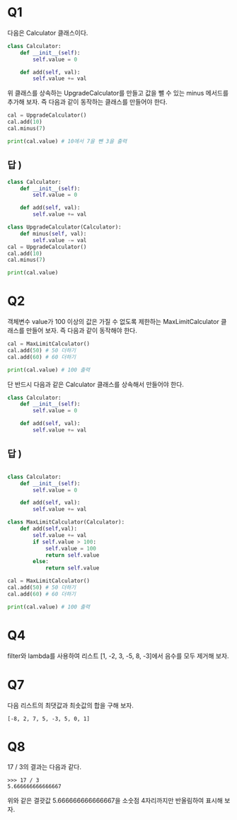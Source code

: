 
# Q1

다음은 Calculator 클래스이다.
```python
class Calculator:
    def __init__(self):
        self.value = 0

    def add(self, val):
        self.value += val
```
위 클래스를 상속하는 UpgradeCalculator를 만들고 값을 뺄 수 있는 minus 메서드를 추가해 보자. 즉 다음과 같이 동작하는 클래스를 만들어야 한다.
```python
cal = UpgradeCalculator()
cal.add(10)
cal.minus(7)

print(cal.value) # 10에서 7을 뺀 3을 출력
```
## 답 )
```python
class Calculator:
    def __init__(self):
        self.value = 0

    def add(self, val):
        self.value += val

class UpgradeCalculator(Calculator):
    def minus(self, val):
        self.value -= val
cal = UpgradeCalculator()
cal.add(10)
cal.minus(7)

print(cal.value)

```



# Q2
객체변수 value가 100 이상의 값은 가질 수 없도록 제한하는 MaxLimitCalculator 클래스를 만들어 보자. 즉 다음과 같이 동작해야 한다.
```python
cal = MaxLimitCalculator()
cal.add(50) # 50 더하기
cal.add(60) # 60 더하기

print(cal.value) # 100 출력
```
단 반드시 다음과 같은 Calculator 클래스를 상속해서 만들어야 한다.
```python
class Calculator:
    def __init__(self):
        self.value = 0

    def add(self, val):
        self.value += val
```

## 답 )
```python

class Calculator:
    def __init__(self):
        self.value = 0

    def add(self, val):
        self.value += val

class MaxLimitCalculator(Calculator):
    def add(self,val):
        self.value += val
        if self.value > 100:
            self.value = 100
            return self.value
        else:
            return self.value

cal = MaxLimitCalculator()
cal.add(50) # 50 더하기
cal.add(60) # 60 더하기

print(cal.value) # 100 출력


```

# Q4
filter와 lambda를 사용하여 리스트 [1, -2, 3, -5, 8, -3]에서 음수를 모두 제거해 보자.







# Q7
다음 리스트의 최댓값과 최솟값의 합을 구해 보자.
```
[-8, 2, 7, 5, -3, 5, 0, 1]
```






# Q8
17 / 3의 결과는 다음과 같다.
```
>>> 17 / 3
5.666666666666667
```
위와 같은 결괏값 5.666666666666667을 소숫점 4자리까지만 반올림하여 표시해 보자.






